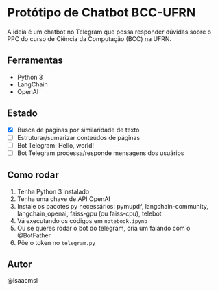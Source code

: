 # Protótipo de Chatbot BCC-UFRN

A ideia é um chatbot no Telegram que possa responder dúvidas sobre o PPC do curso de Ciência da Computação (BCC) na UFRN.

## Ferramentas

- Python 3
- LangChain
- OpenAI

## Estado

- [x] Busca de páginas por similaridade de texto
- [ ] Estruturar/sumarizar conteúdos de páginas
- [ ] Bot Telegram: Hello, world!
- [ ] Bot Telegram processa/responde mensagens dos usuários

## Como rodar

1. Tenha Python 3 instalado
1. Tenha uma chave de API OpenAI
1. Instale os pacotes py necessários: pymupdf, langchain-community, langchain_openai, faiss-gpu (ou faiss-cpu), telebot
1. Vá executando os códigos em `notebook.ipynb`
1. Ou se queres rodar o bot do telegram, cria um falando com o @BotFather
1. Põe o token no `telegram.py`

## Autor

@isaacmsl

